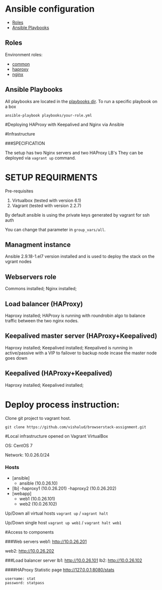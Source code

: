 # Ansible configuration

- [Roles](#roles)
- [Ansible Playbooks](#ansible-playbooks)

## Roles

Environment roles:

- [common](provision/roles/common/README.md)
- [haproxy](provision/roles/haproxy/README.md)
- [nginx](provision/roles/nginx/README.md)

## Ansible Playbooks

All playbooks are located in the [playbooks dir](playbooks). To run a specific playbook on a box

```
ansible-playbook playbooks/your-role.yml
```

#Deploying HAProxy with Keepalived and Nginx via Ansible

#Infrastructure

###SPECIFICATION

The setup has two Nginx servers and two HAProxy LB's
They can be deployed via `vagrant up` command.


# SETUP REQUIRMENTS

Pre-requisites
1.  Virtualbox (tested with version 6.1)
2.  Vagrant (tested with version 2.2.7)

By default ansible is using the private keys generated by vagrant for ssh auth

You can change that parameter in `group_vars/all`.

## Managment instance
Ansible 2.9.18-1.el7 version installed and is used to deploy the stack on the vgrant nodes

## Webservers role
Commons installed;
Nginx installed;

## Load balancer (HAProxy)
Haproxy installed; HAProxy is running with roundrobin algo to balance traffic between the two nginx nodes.

## Keepalived master server (HAProxy+Keepalived)
Haproxy installed;
Keepalived installed; Keepalived is running in active/passive with a VIP to failover to backup node incase the master node goes down

## Keepalived (HAProxy+Keepalived)
Haproxy installed;
Keepalived installed;

# Deploy process instruction:

Clone git project to vagrant host.

`git clone https://github.com/vishalud/browserstack-assignment.git`

#Local infrastructure opened on Vagrant VirtualBox

OS: CentOS 7

Network: 10.0.26.0/24

### Hosts

- [ansible]
    - ansible (10.0.26.10)
- [lb]
    -haproxy1 (10.0.26.201)
    -haproxy2 (10.0.26.202)
- [webapp]
    - web1 (10.0.26.101)
    - web2 (10.0.26.102)

Up/Down all virtual hosts ```vagrant up``` / ```vagrant halt```

Up/Down single host ```vagrant up web1``` / ```vagrant halt web1```

#Access to components

###Web servers
web1: http://10.0.26.201

web2: http://10.0.26.202

###Load balancer server
lb1: http://10.0.26.101
lb2: http://10.0.26.102

####HAProxy Statistic page
http://127.0.0.1:8080/stats

    username: stat
    password: statpass







